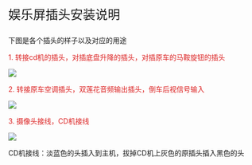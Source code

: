 <p style="font-size:25px;">娱乐屏插头安装说明</p>

下图是各个插头的样子以及对应的用途

<p style="color:#dc2222">1. 转接cd机的插头，对插底盘升降的插头，对插原车的马鞍旋钮的插头</p>

![](https://img.picui.cn/free/2024/06/26/667b92af830f1.png)

<p style="color:#dc2222">2. 转接原车空调插头，双莲花音频输出插头，倒车后视信号输入</p>

![](https://img.picui.cn/free/2024/06/26/667b92af8313c.png)

<p style="color:#dc2222">3. 摄像头接线，CD机接线</p>

![](https://img.picui.cn/free/2024/06/26/667b92af831b4.png)

CD机接线：淡蓝色的头插入到主机，拔掉CD机上灰色的原插头插入黑色的头